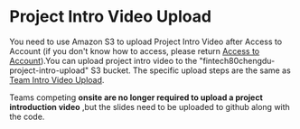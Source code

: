 # Project Intro Video Upload

You need to use Amazon S3 to upload Project Intro Video after Access to Account \(if you don't know how to access, please return [Access to Account](../sign-console.md)\).You can upload project intro video  to the "fintech80chengdu-project-intro-upload"  S3 bucket. The specific upload steps are the same as [Team Intro Video Upload](../upload-team-introduction-video.md).

Teams competing **onsite are no longer required to upload a project introduction video** ,but the slides need to be uploaded to github along with the code.

##  <a id="PuttingAnObjectInABucket"></a>

